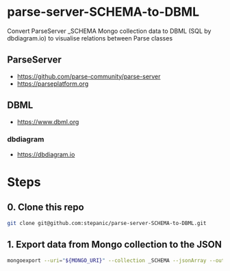# parse-server-SCHEMA-to-DBML
Convert ParseServer _SCHEMA Mongo collection data to DBML (SQL by dbdiagram.io) to visualise relations between Parse classes

## ParseServer

- https://github.com/parse-community/parse-server
- https://parseplatform.org

## DBML

- https://www.dbml.org

### dbdiagram

- https://dbdiagram.io

# Steps

## 0. Clone this repo

```bash
git clone git@github.com:stepanic/parse-server-SCHEMA-to-DBML.git
```

## 1. Export data from Mongo collection to the JSON

```bash
mongoexport --uri="${MONGO_URI}" --collection _SCHEMA --jsonArray --out _SCHEMA.json
```
